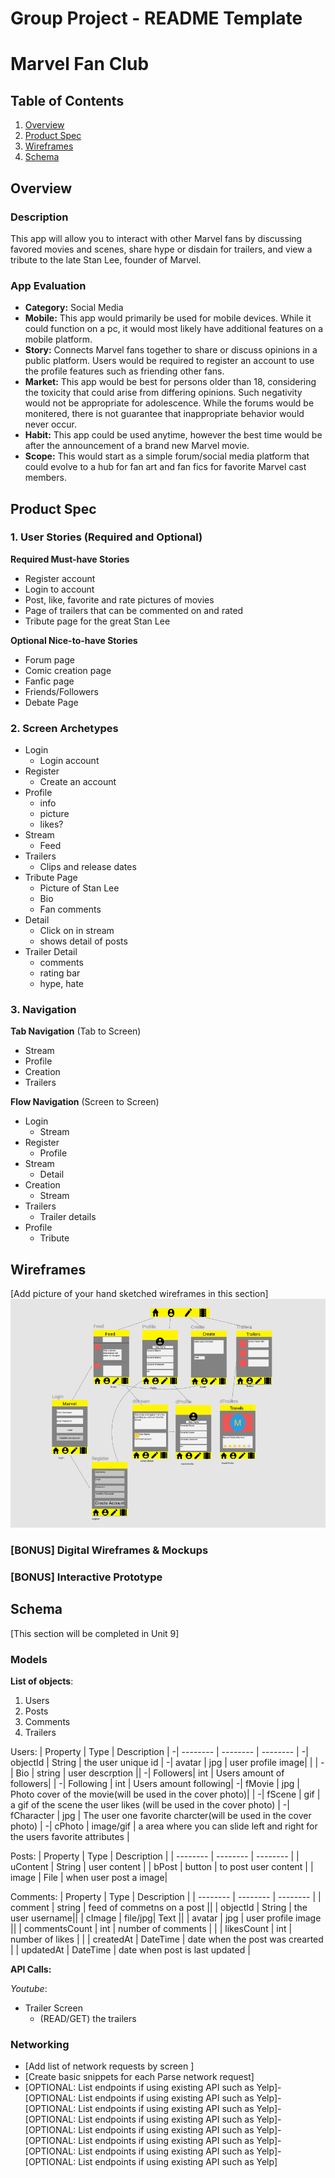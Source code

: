 Group Project - README Template
===

# Marvel Fan Club

## Table of Contents
1. [Overview](#Overview)
1. [Product Spec](#Product-Spec)
1. [Wireframes](#Wireframes)
2. [Schema](#Schema)

## Overview
### Description
This app will allow you to interact with other Marvel fans by discussing favored movies and scenes, 
share hype or disdain for trailers, and view a tribute to the late Stan Lee, founder of Marvel.

### App Evaluation
- **Category:** Social Media
- **Mobile:** This app would primarily be used for mobile devices. While it could function on a pc, it would most
likely have additional features on a mobile platform.
- **Story:** Connects Marvel fans together to share or discuss opinions in a public platform.
Users would be required to register an account to use the profile features such as friending other
fans.
- **Market:** This app would be best for persons older than 18, considering the toxicity that could arise from
differing opinions. Such negativity would not be appropriate for adolescence. While the forums would be monitered, there is not guarantee that inappropriate behavior would never occur.
- **Habit:** This app could be used anytime, however the best time would be after the announcement of a brand new Marvel movie.
- **Scope:** This would start as a simple forum/social media platform that could evolve to a hub for fan art and fan fics for
favorite Marvel cast members.

## Product Spec

### 1. User Stories (Required and Optional)

**Required Must-have Stories**

* Register account
* Login to account
* Post, like, favorite and rate pictures of movies
* Page of trailers that can be commented on and rated
* Tribute page for the great Stan Lee

**Optional Nice-to-have Stories**

* Forum page
* Comic creation page
* Fanfic page
* Friends/Followers
* Debate Page

### 2. Screen Archetypes

* Login 
   * Login account
* Register
    * Create an account
* Profile
    * info
    * picture
    * likes?
* Stream
    * Feed
* Trailers
    * Clips and release dates
* Tribute Page
    * Picture of Stan Lee
    * Bio 
    * Fan comments
* Detail
    * Click on in stream
    * shows detail of posts
* Trailer Detail
    * comments
    * rating bar
    * hype, hate


### 3. Navigation

**Tab Navigation** (Tab to Screen)

* Stream
* Profile
* Creation
* Trailers

**Flow Navigation** (Screen to Screen)

* Login
   * Stream
* Register
   * Profile
* Stream
    * Detail
* Creation
    * Stream
* Trailers
    * Trailer details
* Profile
    * Tribute

## Wireframes
[Add picture of your hand sketched wireframes in this section]
<img src="Marvel-Fan-Club.PNG" width=600>

### [BONUS] Digital Wireframes & Mockups

### [BONUS] Interactive Prototype

## Schema 
[This section will be completed in Unit 9]
### Models
**List of objects**:
1. Users
2. Posts
3. Comments
4. Trailers

Users:
| Property | Type  | Description |
-| -------- | -------- | -------- |
-| objectId | String   | the user unique id |
-|  avatar  |  jpg   | user profile image| | |
-| Bio  | string     | user descrption   ||
-| Followers| int     | Users amount of followers| |
-|  Following   | int     | Users amount following|
-|   fMovie   | jpg     | Photo cover of the movie(will be used in the cover photo)| |
-|  fScene  | gif     | a gif of the scene the user likes (will be used in the cover photo)    |
-| fCharacter | jpg  | The user one favorite charcter(will be used in the cover photo) |
-| cPhoto | image/gif  | a area where you can slide left and right for the users favorite attributes |

Posts:
| Property | Type  | Description |
| -------- | -------- | -------- |
| uContent   | String     | user content     |
| bPost | button     | to post user content     |
| image     | File     | when user post a image|

Comments:
| Property | Type  | Description |
| -------- | -------- | -------- |
| comment   | string     | feed of commetns on a post  ||
| objectId | String     | the user username||
| cImage     | file/jpg| Text     ||
| avatar    | jpg     | user profile image     ||
| commentsCount    | int     | number of comments     | |
| likesCount    | int     | number of likes     | |
| createdAt     | DateTime     | date when the post was crearted      |
| updatedAt    | DateTime     | date when  post is last updated     |


**API Calls:**

*Youtube*:
* Trailer Screen
    * (READ/GET) the trailers

### Networking
- [Add list of network requests by screen ]
- [Create basic snippets for each Parse network request]
- [OPTIONAL: List endpoints if using existing API such as Yelp]- [OPTIONAL: List endpoints if using existing API such as Yelp]- [OPTIONAL: List endpoints if using existing API such as Yelp]- [OPTIONAL: List endpoints if using existing API such as Yelp]- [OPTIONAL: List endpoints if using existing API such as Yelp]- [OPTIONAL: List endpoints if using existing API such as Yelp]- [OPTIONAL: List endpoints if using existing API such as Yelp]- [OPTIONAL: List endpoints if using existing API such as Yelp]
